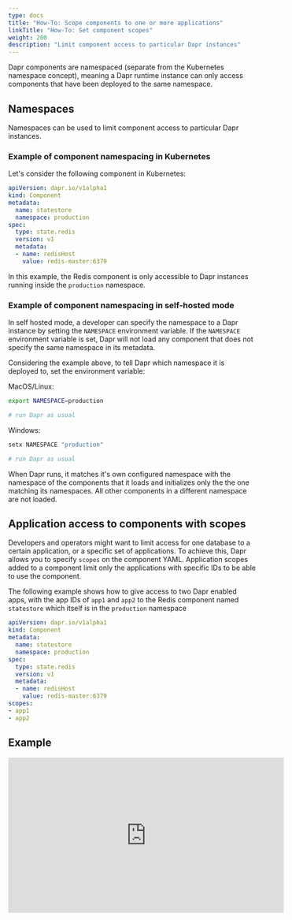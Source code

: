 ```yaml
---
type: docs
title: "How-To: Scope components to one or more applications"
linkTitle: "How-To: Set component scopes"
weight: 200
description: "Limit component access to particular Dapr instances"
---
```


Dapr components are namespaced (separate from the Kubernetes namespace concept), meaning a Dapr runtime instance can only access components that have been deployed to the same namespace.

## Namespaces
Namespaces can be used to limit component access to particular Dapr instances.

### Example of component namespacing in Kubernetes

Let's consider the following component in Kubernetes:

```yaml
apiVersion: dapr.io/v1alpha1
kind: Component
metadata:
  name: statestore
  namespace: production
spec:
  type: state.redis
  version: v1
  metadata:
  - name: redisHost
    value: redis-master:6379
```

In this example, the Redis component is only accessible to Dapr instances running inside the `production` namespace.

### Example of component namespacing in self-hosted mode

In self hosted mode, a developer can specify the namespace to a Dapr instance by setting the `NAMESPACE` environment variable.
If the `NAMESPACE` environment variable is set, Dapr will not load any component that does not specify the same namespace in its metadata.

Considering the example above, to tell Dapr which namespace it is deployed to, set the environment variable:

MacOS/Linux:

```bash
export NAMESPACE=production

# run Dapr as usual
```

Windows:

```powershell
setx NAMESPACE "production"

# run Dapr as usual
```


When Dapr runs, it matches it's own configured namespace with the namespace of the components that it loads and initializes only the the one matching its namespaces. All other components in a different namespace are not loaded.

## Application access to components with scopes

Developers and operators might want to limit access for one database to a certain application, or a specific set of applications.
To achieve this, Dapr allows you to specify `scopes` on the component YAML. Application scopes added to a component limit only the applications with specific IDs to be able to use the component.

The following example shows how to give access to two Dapr enabled apps, with the app IDs of `app1` and `app2` to the Redis component named `statestore` which itself is in the `production` namespace 

```yaml
apiVersion: dapr.io/v1alpha1
kind: Component
metadata:
  name: statestore
  namespace: production
spec:
  type: state.redis
  version: v1
  metadata:
  - name: redisHost
    value: redis-master:6379
scopes:
- app1
- app2
```

## Example

<iframe width="560" height="315" src="https://www.youtube.com/embed/8W-iBDNvCUM?start=1763" frameborder="0" allow="accelerometer; autoplay; clipboard-write; encrypted-media; gyroscope; picture-in-picture" allowfullscreen></iframe>
